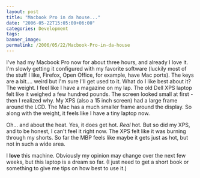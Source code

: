 ```yaml
---
layout: post
title: "Macbook Pro in da house..."
date: "2006-05-22T15:05:00+06:00"
categories: Development 
tags: 
banner_image: 
permalink: /2006/05/22/Macbook-Pro-in-da-house
---
```


I've had my Macbook Pro now for about three hours, and already I love it. I'm slowly getting it configured with my favorite software (luckily most of the stuff I like, Firefox, Open Office, for example, have Mac ports). The keys are a bit.... weird but I'm sure I'll get used to it. What do I like best about it? The weight. I feel like I have a magazine on my lap. The old Dell XPS laptop felt like it weighed a few hundred pounds. The screen looked small at first - then I realized why. My XPS (also a 15 inch screen) had a large frame around the LCD. The Mac has a much smaller frame around the display. So along with the weight, it feels like I have a tiny laptop now. 

Oh... and about the heat. Yes, it does get hot. <i>Real</i> hot. But so did my XPS, and to be honest, I can't feel it right now. The XPS felt like it was burning through my shorts. So far the MBP feels like maybe it gets just as hot, but not in such a wide area. 

I <b>love</b> this machine. Obviously my opinion may change over the next few weeks, but this laptop is a dream so far. (I just need to get a short book or something to give me tips on how best to use it.)